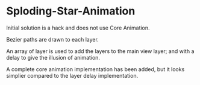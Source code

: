 # Sploding-Star-Animation

Initial solution is a hack and does not use Core Animation.

Bezier paths are drawn to each layer.

An array of layer is used to add the layers to the main view layer; and with a delay to give the illusion of animation.

A complete core animation implementation has been added, but it looks simplier compared to the layer delay implementation.
